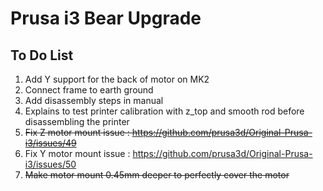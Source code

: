 # Prusa i3 Bear Upgrade

## To Do List

1. Add Y support for the back of motor on MK2
1. Connect frame to earth ground
1. Add disassembly steps in manual
1. Explains to test printer calibration with z_top and smooth rod before disassembling the printer
1. ~~Fix Z motor mount issue : https://github.com/prusa3d/Original-Prusa-i3/issues/49~~
1. Fix Y motor mount issue : https://github.com/prusa3d/Original-Prusa-i3/issues/50
1. ~~Make motor mount 0.45mm deeper to perfectly cover the motor~~